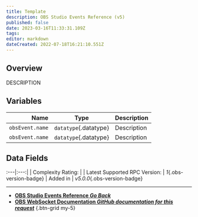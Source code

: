 ```yaml
---
title: Template
description: OBS Studio Events Reference (v5)
published: false
date: 2023-03-16T11:33:31.109Z
tags: 
editor: markdown
dateCreated: 2022-07-18T16:21:10.551Z
---
```


## Overview
DESCRIPTION

## Variables
Name | Type | Description | 
----:|:----:|:------------|
`obsEvent.name` | `datatype`{.datatype} | Description
`obsEvent.name` | `datatype`{.datatype} | Description

## Data Fields
:---|:---:|
| Complexity Rating: | <span class="stars stars--"></span>
| Latest Supported RPC Version: | *1*{.obs-version-badge}
| Added in | *v5.0.0*{.obs-version-badge}

---

- [<i class="mdi mdi-chevron-left"></i>**OBS Studio Events Reference *Go Back***](/Broadcasters/OBS/Events)
- [<i class="mdi mdi-github"></i> **OBS WebSocket Documentation *GitHub documentation for this request***](https://github.com/obsproject/obs-websocket/blob/master/docs/generated/protocol.md#INSERTHASHHERE)
{.btn-grid my-5}